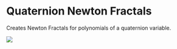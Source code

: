 # Quaternion Newton Fractals
Creates Newton Fractals for polynomials of a quaternion variable.

<img src="https://math.dartmouth.edu/~rmaguire/projects/quaternion_newton_fractals/quaternion_newton_fractal_z_cubed_minus_one.png">
